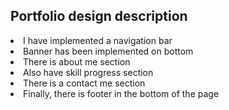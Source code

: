 ## Portfolio design description

<li>I have implemented a navigation bar</li>
<li>Banner has been implemented on bottom</li>
<li>There is about me section</li>
<li>Also have skill progress section</li>
<li>There is a contact me section</li>
<li>Finally, there is footer in the bottom of the page</li>
